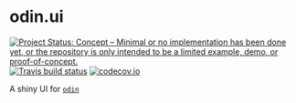 # odin.ui

[![Project Status: Concept – Minimal or no implementation has been done yet, or the repository is only intended to be a limited example, demo, or proof-of-concept.](http://www.repostatus.org/badges/latest/concept.svg)](http://www.repostatus.org/#concept)
[![Travis build status](https://travis-ci.org/mrc-ide/odin.ui.svg?branch=master)](https://travis-ci.org/mrc-ide/odin.ui)
[![codecov.io](https://codecov.io/github/mrc-ide/odin.ui/coverage.svg?branch=master)](https://codecov.io/github/mrc-ide/odin.ui?branch=master)

A shiny UI for [`odin`](https://github.com/mrc-ide/odin)
